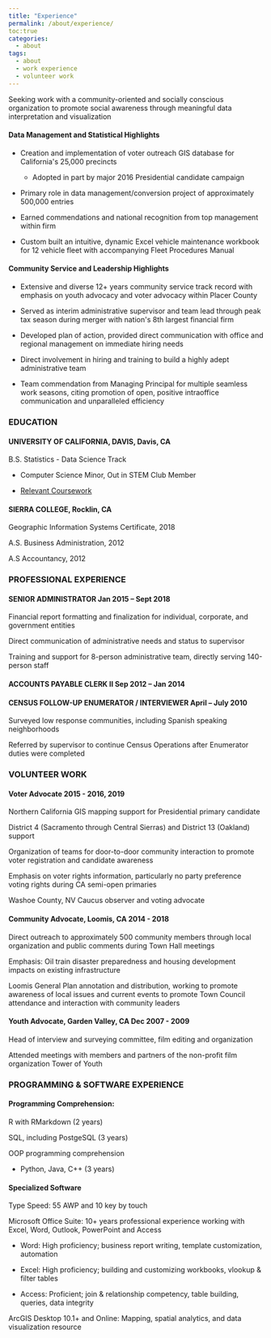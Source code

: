 ```yaml
---
title: "Experience"
permalink: /about/experience/
toc:true
categories: 
  - about
tags: 
  - about
  - work experience
  - volunteer work
---
```


Seeking work with a community-oriented and socially conscious organization to promote social awareness through meaningful data interpretation and visualization

#### Data Management and Statistical Highlights

-   Creation and implementation of voter outreach GIS database for California's 25,000 precincts
    

	-   Adopted in part by major 2016 Presidential candidate campaign
    

-   Primary role in data management/conversion project of approximately 500,000 entries
    

-   Earned commendations and national recognition from top management within firm
    

-   Custom built an intuitive, dynamic Excel vehicle maintenance workbook for 12 vehicle fleet with accompanying Fleet Procedures Manual
    

#### Community Service and Leadership Highlights

-   Extensive and diverse 12+ years community service track record with emphasis on youth advocacy and voter advocacy within Placer County
    
-   Served as interim administrative supervisor and team lead through peak tax season during merger with nation's 8th largest financial firm
    

-   Developed plan of action, provided direct communication with office and regional management on immediate hiring needs
    
-   Direct involvement in hiring and training to build a highly adept administrative team
    

-   Team commendation from Managing Principal for multiple seamless work seasons, citing promotion of open, positive intraoffice communication and unparalleled efficiency
    

### EDUCATION

#### UNIVERSITY OF CALIFORNIA, DAVIS, Davis, CA

B.S. Statistics - Data Science Track    

-   Computer Science Minor, Out in STEM Club Member
    
-   [Relevant Coursework](/about/coursework/)
    

#### SIERRA COLLEGE, Rocklin, CA

Geographic Information Systems Certificate, 2018
    
A.S. Business Administration, 2012
    
A.S Accountancy, 2012
    

### PROFESSIONAL EXPERIENCE

#### SENIOR ADMINISTRATOR Jan 2015 – Sept 2018

Financial report formatting and finalization for individual, corporate, and government entities
    
Direct communication of administrative needs and status to supervisor
    
Training and support for 8-person administrative team, directly serving 140-person staff
    

#### ACCOUNTS PAYABLE CLERK II Sep 2012 – Jan 2014
  
#### CENSUS FOLLOW-UP ENUMERATOR / INTERVIEWER April – July 2010

Surveyed low response communities, including Spanish speaking neighborhoods  
    
Referred by supervisor to continue Census Operations after Enumerator duties were completed
    

### VOLUNTEER WORK

#### Voter Advocate 2015 - 2016, 2019

Northern California GIS mapping support for Presidential primary candidate
    
District 4 (Sacramento through Central Sierras) and District 13 (Oakland) support
    
Organization of teams for door-to-door community interaction to promote voter registration and candidate awareness
    
Emphasis on voter rights information, particularly no party preference voting rights during CA semi-open primaries    

Washoe County, NV Caucus observer and voting advocate
    

#### Community Advocate, Loomis, CA 2014 - 2018

Direct outreach to approximately 500 community members through local organization and public comments during Town Hall meetings
    
Emphasis: Oil train disaster preparedness and housing development impacts on existing infrastructure
    
Loomis General Plan annotation and distribution, working to promote awareness of local issues and current events to promote Town Council attendance and interaction with community leaders
    

#### Youth Advocate, Garden Valley, CA Dec 2007 - 2009

Head of interview and surveying committee, film editing and organization
    
Attended meetings with members and partners of the non-profit film organization Tower of Youth
    

### PROGRAMMING & SOFTWARE EXPERIENCE

#### Programming Comprehension:
    
R with RMarkdown (2 years)
    
SQL, including PostgeSQL (3 years)

OOP programming comprehension
    
-   Python, Java, C++ (3 years)

#### Specialized Software
Type Speed: 55 AWP and 10 key by touch
    
Microsoft Office Suite: 10+ years professional experience working with Excel, Word, Outlook, PowerPoint and Access

-   Word: High proficiency; business report writing, template customization, automation
    
-   Excel: High proficiency; building and customizing workbooks, vlookup & filter tables
    
-   Access: Proficient; join & relationship competency, table building, queries, data integrity
    
ArcGIS Desktop 10.1+ and Online: Mapping, spatial analytics, and data visualization resource


